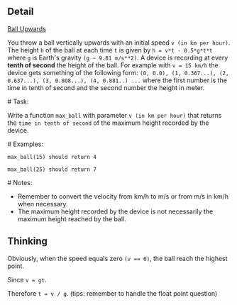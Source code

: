 ## Detail

[Ball Upwards](https://www.codewars.com/kata/ball-upwards/train/rust)

You throw a ball vertically upwards with an initial speed `v (in km per hour)`. The height `h` of the ball at each time `t` is given by `h = v*t - 0.5*g*t*t` where `g` is Earth's gravity `(g ~ 9.81 m/s**2)`. A device is recording at every **tenth of second** the height of the ball. For example with `v = 15 km/h` the device gets something of the following form: `(0, 0.0), (1, 0.367...), (2, 0.637...), (3, 0.808...), (4, 0.881..) ...` where the first number is the time in tenth of second and the second number the height in meter.

\# Task:

Write a function `max_ball` with parameter `v (in km per hour)` that returns the `time in tenth of second` of the maximum height recorded by the device.

\# Examples:

`max_ball(15) should return 4`

`max_ball(25) should return 7`

\# Notes:

- Remember to convert the velocity from km/h to m/s or from m/s in km/h when necessary.
- The maximum height recorded by the device is not necessarily the maximum height reached by the ball.

## Thinking

Obviously, when the speed equals zero `(v == 0)`, the ball reach the highest point.

Since `v = gt`.

Therefore `t = v / g`. (tips: remember to handle the float point question)